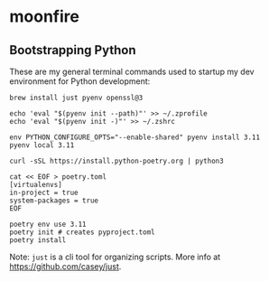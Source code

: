 # moonfire

## Bootstrapping Python

These are my general terminal commands used to startup my dev environment for Python development:

```
brew install just pyenv openssl@3

echo 'eval "$(pyenv init --path)"' >> ~/.zprofile
echo 'eval "$(pyenv init -)"' >> ~/.zshrc

env PYTHON_CONFIGURE_OPTS="--enable-shared" pyenv install 3.11
pyenv local 3.11

curl -sSL https://install.python-poetry.org | python3

cat << EOF > poetry.toml
[virtualenvs]
in-project = true
system-packages = true
EOF

poetry env use 3.11
poetry init # creates pyproject.toml
poetry install
```

Note: `just` is a cli tool for organizing scripts.
More info at https://github.com/casey/just.

